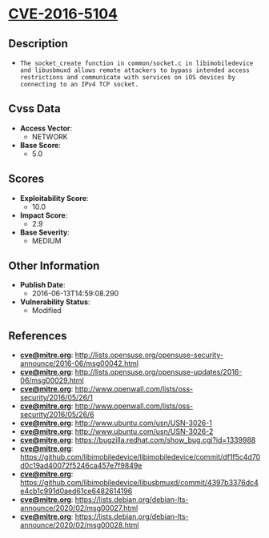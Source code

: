 
# [CVE-2016-5104](http://lists.opensuse.org/opensuse-security-announce/2016-06/msg00042.html)

## Description

- `The socket_create function in common/socket.c in libimobiledevice and libusbmuxd allows remote attackers to bypass intended access restrictions and communicate with services on iOS devices by connecting to an IPv4 TCP socket.`

## Cvss Data

- **Access Vector**:
  - NETWORK
- **Base Score**:
  - 5.0

## Scores

- **Exploitability Score**:
  - 10.0
- **Impact Score**:
  - 2.9
- **Base Severity**:
  - MEDIUM

## Other Information

- **Publish Date**:
  - 2016-06-13T14:59:08.290
- **Vulnerability Status**:
  - Modified

## References

- **cve@mitre.org**: http://lists.opensuse.org/opensuse-security-announce/2016-06/msg00042.html
- **cve@mitre.org**: http://lists.opensuse.org/opensuse-updates/2016-06/msg00029.html
- **cve@mitre.org**: http://www.openwall.com/lists/oss-security/2016/05/26/1
- **cve@mitre.org**: http://www.openwall.com/lists/oss-security/2016/05/26/6
- **cve@mitre.org**: http://www.ubuntu.com/usn/USN-3026-1
- **cve@mitre.org**: http://www.ubuntu.com/usn/USN-3026-2
- **cve@mitre.org**: https://bugzilla.redhat.com/show_bug.cgi?id=1339988
- **cve@mitre.org**: https://github.com/libimobiledevice/libimobiledevice/commit/df1f5c4d70d0c19ad40072f5246ca457e7f9849e
- **cve@mitre.org**: https://github.com/libimobiledevice/libusbmuxd/commit/4397b3376dc4e4cb1c991d0aed61ce6482614196
- **cve@mitre.org**: https://lists.debian.org/debian-lts-announce/2020/02/msg00027.html
- **cve@mitre.org**: https://lists.debian.org/debian-lts-announce/2020/02/msg00028.html
